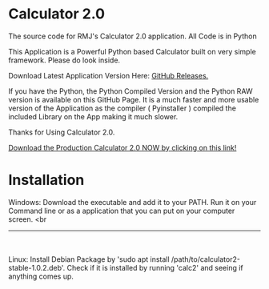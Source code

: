 # Calculator 2.0
The source code for RMJ's Calculator 2.0 application. All Code is in Python

This Application is a Powerful Python based Calculator built on very simple framework. Please do look inside. 

Download Latest Application Version Here: <a href="https://github.com/RMJ-Organization/Calculator-2.0/releases/tag/1.0.3">GitHub Releases.</a>

If you have the Python, the Python Compiled Version and the Python RAW version is available on this GitHub Page. It is a much faster and more usable version of the Application as the compiler ( Pyinstaller ) compiled the included Library on the App making it much slower. 

Thanks for Using Calculator 2.0.

<a href="https://github.com/RMJ-Organization/Calculator-2.0/releases/tag/1.0.3.1">Download the Production Calculator 2.0 NOW by clicking on this link!</a> 

# Installation

Windows: Download the executable and add it to your PATH. Run it on your Command line or as a application that you can put on your computer screen. <br<br><hr><br><br>
Linux: Install Debian Package by 'sudo apt install /path/to/calculator2-stable-1.0.2.deb'. Check if it is installed by running 'calc2' and seeing if anything comes up. 

